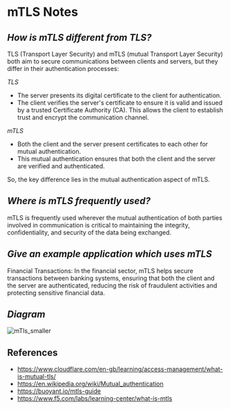 # **mTLS Notes**


## *How is mTLS different from TLS?*


TLS (Transport Layer Security) and mTLS (mutual Transport Layer Security) both aim to secure communications between clients and servers, but they differ in their authentication processes:

*TLS*

- The server presents its digital certificate to the client for authentication.
- The client verifies the server's certificate to ensure it is valid and issued by a trusted Certificate Authority (CA). This allows the client to establish trust and encrypt the communication channel.

*mTLS*

- Both the client and the server present certificates to each other for mutual authentication.
- This mutual authentication ensures that both the client and the server are verified and authenticated.

So, the key difference lies in the mutual authentication aspect of mTLS.


## *Where is mTLS frequently used?*


mTLS is frequently used wherever the mutual authentication of both parties involved in communication is critical to maintaining the integrity, confidentiality, and security of the data being exchanged.


## *Give an example application which uses mTLS*


Financial Transactions: In the financial sector, mTLS helps secure transactions between banking systems, ensuring that both the client and the server are authenticated, reducing the risk of fraudulent activities and protecting sensitive financial data.


## *Diagram*


![mTls_smaller](https://github.com/williamconnolly56/networking-notes/assets/146080335/78ac622d-3ceb-4287-bc63-a4351681d75c)


## References

- https://www.cloudflare.com/en-gb/learning/access-management/what-is-mutual-tls/
- https://en.wikipedia.org/wiki/Mutual_authentication
- https://buoyant.io/mtls-guide
- https://www.f5.com/labs/learning-center/what-is-mtls

